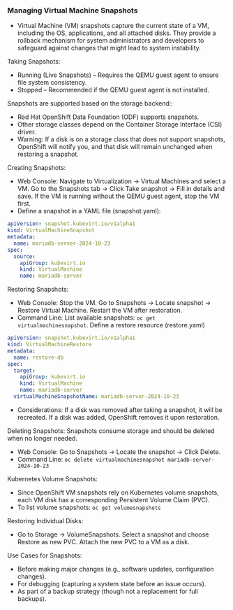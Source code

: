 ### Managing Virtual Machine Snapshots

- Virtual Machine (VM) snapshots capture the current state of a VM, including the OS, applications, and all attached disks. They provide a rollback mechanism for system administrators and developers to safeguard against changes that might lead to system instability.

Taking Snapshots:
- Running (Live Snapshots) – Requires the QEMU guest agent to ensure file system consistency.
- Stopped – Recommended if the QEMU guest agent is not installed.

Snapshots are supported based on the storage backend::
- Red Hat OpenShift Data Foundation (ODF) supports snapshots.
- Other storage classes depend on the Container Storage Interface (CSI) driver.
- Warning: If a disk is on a storage class that does not support snapshots, OpenShift will notify you, and that disk will remain unchanged when restoring a snapshot.

Creating Snapshots:
- Web Console: Navigate to Virtualization → Virtual Machines and select a VM. Go to the Snapshots tab → Click Take snapshot → Fill in details and save. If the VM is running without the QEMU guest agent, stop the VM first.
- Define a snapshot in a YAML file (snapshot.yaml):
```yaml
apiVersion: snapshot.kubevirt.io/v1alpha1
kind: VirtualMachineSnapshot
metadata:
  name: mariadb-server-2024-10-23
spec:
  source:
    apiGroup: kubevirt.io
    kind: VirtualMachine
    name: mariadb-server
```

Restoring Snapshots:
- Web Console: Stop the VM. Go to Snapshots → Locate snapshot → Restore Virtual Machine. Restart the VM after restoration.
- Command Line: List available snapshots: `oc get virtualmachinesnapshot`. Define a restore resource (restore.yaml)
```yaml
apiVersion: snapshot.kubevirt.io/v1alpha1
kind: VirtualMachineRestore
metadata:
  name: restore-db
spec:
  target:
    apiGroup: kubevirt.io
    kind: VirtualMachine
    name: mariadb-server
  virtualMachineSnapshotName: mariadb-server-2024-10-23
```
- Considerations:  If a disk was removed after taking a snapshot, it will be recreated. If a disk was added, OpenShift removes it upon restoration.

Deleting Snapshots: Snapshots consume storage and should be deleted when no longer needed.
- Web Console: Go to Snapshots → Locate the snapshot → Click Delete.
- Command Line: `oc delete virtualmachinesnapshot mariadb-server-2024-10-23`

Kubernetes Volume Snapshots:
- Since OpenShift VM snapshots rely on Kubernetes volume snapshots, each VM disk has a corresponding Persistent Volume Claim (PVC).
- To list volume snapshots: `oc get volumesnapshots`

Restoring Individual Disks: 
- Go to Storage → VolumeSnapshots. Select a snapshot and choose Restore as new PVC. Attach the new PVC to a VM as a disk.

Use Cases for Snapshots:
- Before making major changes (e.g., software updates, configuration changes).
- For debugging (capturing a system state before an issue occurs).
- As part of a backup strategy (though not a replacement for full backups).

